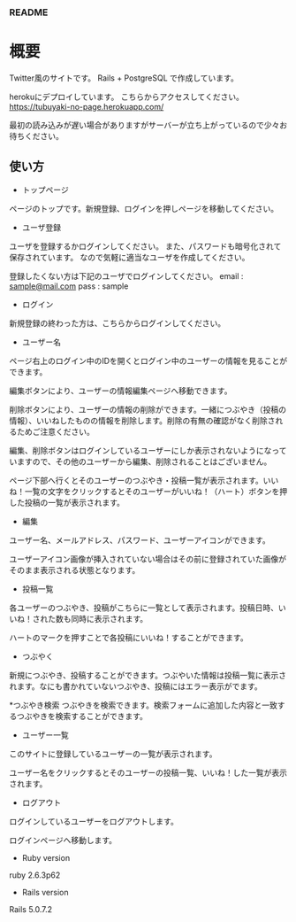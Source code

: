 ### README

# 概要
Twitter風のサイトです。 Rails + PostgreSQL で作成しています。

herokuにデプロイしています。 こちらからアクセスしてください。 https://tubuyaki-no-page.herokuapp.com/

最初の読み込みが遅い場合がありますがサーバーが立ち上がっているので少々お待ちください。

## 使い方

* トップページ

ページのトップです。新規登録、ログインを押しページを移動してください。

* ユーザ登録

ユーザを登録するかログインしてください。  また、パスワードも暗号化されて保存されています。 なので気軽に適当なユーザを作成してください。

登録したくない方は下記のユーザでログインしてください。 email : sample@mail.com pass : sample

* ログイン

新規登録の終わった方は、こちらからログインしてください。


* ユーザー名

ページ右上のログイン中のIDを開くとログイン中のユーザーの情報を見ることができます。

編集ボタンにより、ユーザーの情報編集ページへ移動できます。

削除ボタンにより、ユーザーの情報の削除ができます。一緒につぶやき（投稿の情報）、いいねしたものの情報を削除します。削除の有無の確認がなく削除されるためご注意ください。

編集、削除ボタンはログインしているユーザーにしか表示されないようになっていますので、その他のユーザーから編集、削除されることはございません。

ページ下部へ行くとそのユーザーのつぶやき・投稿一覧が表示されます。いいね！一覧の文字をクリックするとそのユーザーがいいね！（ハート）ボタンを押した投稿の一覧が表示されます。

* 編集

ユーザー名、メールアドレス、パスワード、ユーザーアイコンができます。

ユーザーアイコン画像が挿入されていない場合はその前に登録されていた画像がそのまま表示される状態となります。

* 投稿一覧

各ユーザーのつぶやき、投稿がこちらに一覧として表示されます。投稿日時、いいね！された数も同時に表示されます。

ハートのマークを押すことで各投稿にいいね！することができます。

* つぶやく

新規につぶやき、投稿することができます。つぶやいた情報は投稿一覧に表示されます。なにも書かれていないつぶやき、投稿にはエラー表示がでます。

*つぶやき検索
つぶやきを検索できます。検索フォームに追加した内容と一致するつぶやきを検索することができます。

* ユーザー一覧

このサイトに登録しているユーザーの一覧が表示されます。

ユーザー名をクリックするとそのユーザーの投稿一覧、いいね！した一覧が表示されます。

* ログアウト

ログインしているユーザーをログアウトします。

ログインページへ移動します。



* Ruby version

ruby 2.6.3p62
* Rails version

Rails 5.0.7.2
